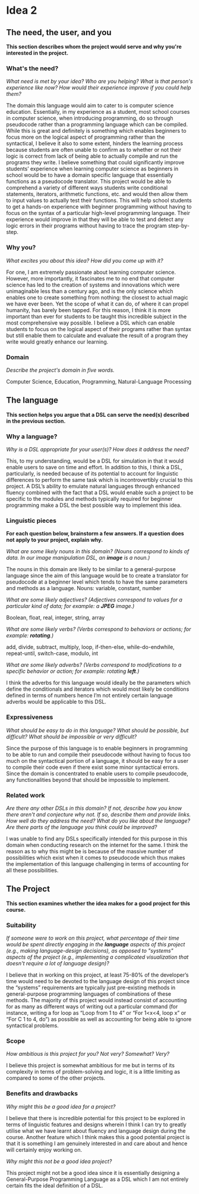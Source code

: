 # Idea 2

## The need, the user, and you
**This section describes whom the project would serve and why you're interested
in the project.**


### What's the need?
_What need is met by your idea? Who are you helping? What is that person's
experience like now? How would their experience improve if you could help 
them?_

The domain this language would aim to cater to is computer science education. Essentially, in my experience as a student, most school courses in computer science, when introducing programming, do so through pseudocode rather than a programming language which can be compiled. While this is great and definitely is something which enables beginners to focus more on the logical aspect of programming rather than the syntactical, I believe it also to some extent, hinders the learning process because students are often unable to confirm as to whether or not their logic is correct from lack of being able to actually compile and run the programs they write. I believe something that could significantly improve students’ experience when learning computer science as beginners in school would be to have a domain specific language that essentially functions as a pseudocode translator. This project would be able to comprehend a variety of different ways students write conditional statements, iterators, arithmetic functions, etc. and would then allow them to input values to actually test their functions. This will help school students to get a hands-on experience with beginner programming without having to focus on the syntax of a particular high-level programming language. Their experience would improve in that they will be able to test and detect any logic errors in their programs without having to trace the program step-by-step.

### Why you?
_What excites you about this idea? How did you come up with it?_

For one, I am extremely passionate about learning computer science. However, more importantly, it fascinates me to no end that computer science has led to the creation of systems and innovations which were unimaginable less than a century ago, and is the only science which enables one to create something from nothing: the closest to actual magic we have ever been. Yet the scope of what it can do, of where it can propel humanity, has barely been tapped. For this reason, I think it is more important than ever for students to be taught this incredible subject in the most comprehensive way possible. I believe a DSL which can enable students to focus on the logical aspect of their programs rather than syntax but still enable them to calculate and evaluate the result of a program they write would greatly enhance our learning.

### Domain
_Describe the project's domain in five words._

Computer Science, Education, Programming, Natural-Language Processing

## The language
**This section helps you argue that a DSL can serve the need(s) described in
the previous section.**

### Why a language?
_Why is a DSL appropriate for your user(s)? How does it address the need?_

This, to my understanding, would be a DSL for simulation in that it would enable users to save on time and effort. In addition to this, I think a DSL, particularly, is needed because of its potential to account for linguistic differences to perform the same task which is incontrovertibly crucial to this project. A DSL’s ability to emulate natural languages through enhanced fluency combined with the fact that a DSL would enable such a project to be specific to the modules and methods typically required for beginner programming make a DSL the best possible way to implement this idea.

### Linguistic pieces
**For each question below, brainstorm a few answers. If a question does not
apply to your project, explain why.**

_What are some likely nouns in this domain? (Nouns correspond to kinds of
data. In our image manipulation DSL, an **image** is a noun.)_

The nouns in this domain are likely to be similar to a general-purpose language since the aim of this language would be to create a translator for pseudocode at a beginner level which tends to have the same parameters and methods as a language.
Nouns: variable, constant, number

_What are some likely adjectives? (Adjectives correspond to values for a
particular kind of data; for example: a **JPEG** image.)_ 

Boolean, float, real, integer, string, array

_What are some likely verbs? (Verbs correspond to behaviors or actions; for
example: **rotating**.)_

add, divide, subtract, multiply, loop, if-then-else, while-do-endwhile, repeat-until, switch-case, modulo, int

_What are some likely adverbs? (Verbs correspond to modifications to a specific
behavior or action; for example: rotating **left**.)_

I think the adverbs for this language would ideally be the parameters which define the conditionals and iterators which would most likely be conditions defined in terms of numbers hence I’m not entirely certain language adverbs would be applicable to this DSL.

### Expressiveness
_What should be easy to do in this language? What should be possible, but
difficult? What should be impossible or very difficult?_

Since the purpose of this language is to enable beginners in programming to be able to run and compile their pseudocode without having to focus too much on the syntactical portion of a language, it should be easy for a user to compile their code even if there exist some minor syntactical errors. Since the domain is concentrated to enable users to compile pseudocode, any functionalities beyond that should be impossible to implement.

### Related work
_Are there any other DSLs in this domain? If not, describe how you know there
aren't and conjecture why not. If so, describe them and provide links. How well
do they address the need? What do you like about the language? Are there parts
of the language you think could be improved?_

I was unable to find any DSLs specifically intended for this purpose in this domain when conducting research on the internet for the same. I think the reason as to why this might be is because of the massive number of possibilities which exist when it comes to pseudocode which thus makes the implementation of this language challenging in terms of accounting for all these possibilities.

## The Project
**This section examines whether the idea makes for a good project for this
course.**

### Suitability
_If someone were to work on this project, what percentage of their time would be
spent directly engaging in the **language** aspects of this project (e.g.,
making language-design decisions), as opposed to "systems" aspects of the
project (e.g., implementing a complicated visualization that doesn't require a
lot of language design)?_

I believe that in working on this project, at least 75-80% of the developer’s time would need to be devoted to the language design of this project since the “systems” requirements are typically just pre-existing methods in general-purpose programming languages of combinations of these methods. The majority of this project would instead consist of accounting for as many as different ways of writing out a particular command (for instance, writing a for loop as “Loop from 1 to 4” or “For 1<x<4, loop x” or “For C 1 to 4, do”)  as possible as well as accounting for being able to ignore syntactical problems.

### Scope
_How ambitious is this project for you? Not very? Somewhat? Very?_

I believe this project is somewhat ambitious for me but in terms of its complexity in terms of problem-solving and logic, it is a little limiting as compared to some of the other projects.

### Benefits and drawbacks
_Why might this be a good idea for a project?_

I believe that there is incredible potential for this project to be explored in terms of linguistic features and designs wherein I think I can try to greatly utilise what we have learnt about fluency and language design during the course. Another feature which I think makes this a good potential project is that it is something I am genuinely interested in and care about and hence will certainly enjoy working on.

_Why might this not be a good idea project?_

This project might not be a good idea since it is essentially designing a General-Purpose Programming Language as a DSL which I am not entirely certain fits the ideal definition of a DSL.

